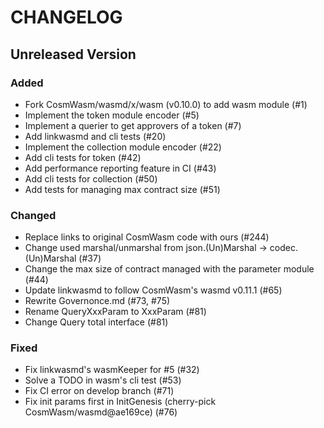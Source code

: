 # CHANGELOG

## Unreleased Version
### Added
- Fork CosmWasm/wasmd/x/wasm (v0.10.0) to add wasm module (#1)
- Implement the token module encoder (#5)
- Implement a querier to get approvers of a token (#7)
- Add linkwasmd and cli tests (#20)
- Implement the collection module encoder (#22)
- Add cli tests for token (#42)
- Add performance reporting feature in CI (#43)
- Add cli tests for collection (#50)
- Add tests for managing max contract size (#51)

### Changed
- Replace links to original CosmWasm code with ours (#244)
- Change used marshal/unmarshal from json.(Un)Marshal -> codec.(Un)Marshal (#37)
- Change the max size of contract managed with the parameter module (#44)
- Update linkwasmd to follow CosmWasm's wasmd v0.11.1 (#65)
- Rewrite Governonce.md (#73, #75)
- Rename QueryXxxParam to XxxParam (#81)
- Change Query total interface (#81)

### Fixed
- Fix linkwasmd's wasmKeeper for #5 (#32)
- Solve a TODO in wasm's cli test (#53)
- Fix CI error on develop branch (#71)
- Fix init params first in InitGenesis (cherry-pick CosmWasm/wasmd@ae169ce) (#76)
